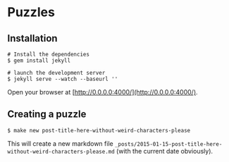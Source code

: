 # Puzzles

## Installation

    # Install the dependencies
    $ gem install jekyll

    # launch the development server
    $ jekyll serve --watch --baseurl ''

Open your browser at [http://0.0.0.0:4000/](http://0.0.0.0:4000/).

## Creating a puzzle

    $ make new post-title-here-without-weird-characters-please

This will create a new markdown file `_posts/2015-01-15-post-title-here-without-weird-characters-please.md` (with the current date obviously).
